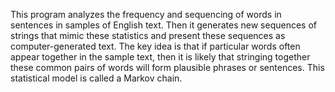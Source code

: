 This program analyzes the frequency and sequencing of words in sentences in samples of English text. Then it
generates new sequences of strings that mimic these statistics and present these sequences as computer-generated text. 
The key idea is that if particular words often appear together in the sample text, then it is likely that stringing 
together these common pairs of words will form plausible phrases or sentences. This statistical model is called a Markov 
chain.